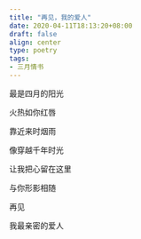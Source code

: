 ```yaml
---
title: "再见，我的爱人"
date: 2020-04-11T18:13:20+08:00
draft: false
align: center
type: poetry
tags:
- 三月情书
---
```


最是四月的阳光

火热如你红唇

靠近来时烟雨

像穿越千年时光

让我把心留在这里

与你形影相随

再见

我最亲密的爱人